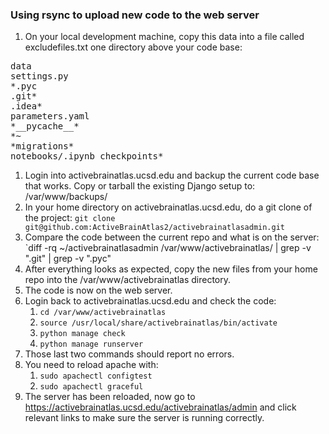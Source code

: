 ### Using rsync to upload new code to the web server
1. On your local development machine, copy this data into a file called excludefiles.txt one directory above your code base:
<pre>
data
settings.py
*.pyc
.git*
.idea*
parameters.yaml
*__pycache__*
*~
*migrations*
notebooks/.ipynb_checkpoints*
</pre>
1. Login into activebrainatlas.ucsd.edu and backup the current code base that works. Copy or tarball the existing Django setup to: /var/www/backups/ 
1. In your home directory on activebrainatlas.ucsd.edu, do a git clone of the project: `git clone git@github.com:ActiveBrainAtlas2/activebrainatlasadmin.git`
1. Compare the code between the current repo and what is on the server: `diff -rq ~/activebrainatlasadmin /var/www/activebrainatlas/ | grep -v ".git" | grep -v ".pyc"
1. After everything looks as expected, copy the new files from your home repo into the /var/www/activebrainatlas directory. 
1. The code is now on the web server.
1. Login back to activebrainatlas.ucsd.edu and check the code:
    1. `cd /var/www/activebrainatlas`
    1. `source /usr/local/share/activebrainatlas/bin/activate`
    1. `python manage check`
    1. `python manage runserver`
1. Those last two commands should report no errors.
1. You need to reload apache with:
    1. `sudo apachectl configtest`
    1. `sudo apachectl graceful`
1. The server has been reloaded, now go to https://activebrainatlas.ucsd.edu/activebrainatlas/admin and click relevant links to make sure the server is running correctly.